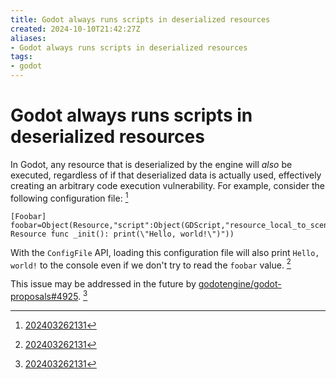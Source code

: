 ```yaml
---
title: Godot always runs scripts in deserialized resources
created: 2024-10-10T21:42:27Z
aliases:
- Godot always runs scripts in deserialized resources
tags:
- godot
---
```


# Godot always runs scripts in deserialized resources

In Godot, any resource that is deserialized by the engine will _also_ be executed, regardless of if that deserialized data is actually used, effectively creating an arbitrary code execution vulnerability. For example, consider the following configuration file: [^1]

```
[Foobar] foobar=Object(Resource,"script":Object(GDScript,"resource_local_to_scene":false,"resource_name":"","script/source":"extends Resource func _init(): print(\"Hello, world!\")"))
```

With the `ConfigFile` API, loading this configuration file will also print `Hello, world!` to the console even if we don't try to read the `foobar` value. [^1]

This issue may be addressed in the future by [godotengine/godot-proposals#4925](https://github.com/godotengine/godot-proposals/issues/4925). [^1]

[^1]: [202403262131](../entries/202403262131.md)
